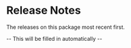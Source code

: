 # Release Notes

The releases on this package most recent first.

-- This will be filled in automatically --